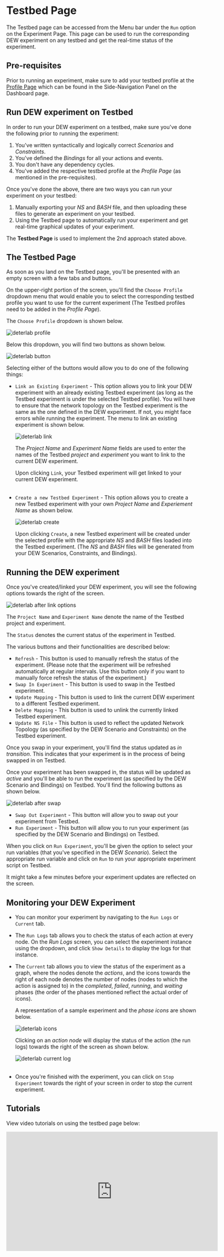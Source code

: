# Testbed Page
The Testbed page can be accessed from the Menu bar under the `Run` option on the Experiment Page. This page can be used to run the corresponding DEW experiment on any testbed and get the real-time status of the experiment.

## Pre-requisites
Prior to running an experiment, make sure to add your testbed profile at the [Profile Page](https://dew.isi.edu/profile/accounts) which can be found in the Side-Navigation Panel on the Dashboard page.

## Run DEW experiment on Testbed
In order to run your DEW experiment on a testbed, make sure you've done the following prior to running the experiment:

1. You've written syntactically and logically correct _Scenarios_ and _Constraints_.
2. You've defined the _Bindings_ for all your actions and events.
3. You don't have any dependency cycles.
4. You've added the respective testbed profile at the _Profile Page_ (as mentioned in the pre-requisites).

Once you've done the above, there are two ways you can run your experiment on your testbed:

1. Manually exporting your _NS_ and _BASH_ file, and then uploading these files to generate an experiment on your testbed.
2. Using the Testbed page to automatically run your experiment and get real-time graphical updates of your experiment.

The **Testbed Page** is used to implement the 2nd approach stated above. 

## The Testbed Page

As soon as you land on the Testbed page, you'll be presented with an empty screen with a few tabs and buttons.

On the upper-right portion of the screen, you'll find the `Choose Profile` dropdown menu that would enable you to select the corresponding testbed profile you want to use for the current experiment (The Testbed profiles need to be added in the _Profile Page_).

The `Choose Profile` dropdown is shown below.

![deterlab profile](./img/deterlab_choose_profile.png)

Below this dropdown, you will find two buttons as shown below.

![deterlab button](./img/deterlab_experiment_buttons.png)

Selecting either of the buttons would allow you to do one of the following things:

* `Link an Existing Experiment` - This option allows you to link your DEW experiment with an already existing Testbed experiment (as long as the Testbed experiment is under the selected Testbed profile). You will have to ensure that the network topology on the Testbed experiment is the same as the one defined in the DEW experiment. If not, you might face errors while running the experiment. The menu to link an existing experiment is shown below.

    ![deterlab link](./img/deterlab_link.png)

    The _Project Name_ and _Experiment Name_ fields are used to enter the names of the Testbed _project_ and _experiment_ you want to link to the current DEW experiment.

    Upon clicking `Link`, your Testbed experiment will get linked to your current DEW experiment.
    <br><br>

* `Create a new Testbed Experiment` - This option allows you to create a new Testbed experiment with your own _Project Name_ and _Experiement Name_ as shown below.

    ![deterlab create](./img/deterlab_create.png)

    Upon clicking `Create`, a new Testbed experiment will be created under the selected profile with the appropriate _NS_ and _BASH_ files loaded into the Testbed experiment. (The _NS_ and _BASH_ files will be generated from your DEW Scenarios, Constraints, and Bindings).

## Running the DEW experiment

Once you've created/linked your DEW experiment, you will see the following options towards the right of the screen.

![deterlab after link options](./img/deterlab_experiment_after_linking.png)

The `Project Name` and `Experiment Name` denote the name of the Testbed project and experiment.

The `Status` denotes the current status of the experiment in Testbed.

The various buttons and their functionalities are described below:

* `Refresh` - This button is used to manually refresh the status of the experiment. (Please note that the experiment will be refreshed automatically at regular intervals. Use this button only if you want to manually force refresh the status of the experiment.)
* `Swap In Experiment` - This button is used to swap in the Testbed experiment.
* `Update Mapping` - This button is used to link the current DEW experiment to a different Testbed experiment.
* `Delete Mapping` - This button is used to unlink the currently linked Testbed experiment.
* `Update NS File` - This button is used to reflect the updated Network Topology (as specified by the DEW Scenario and Constraints) on the Testbed experiment.

Once you swap in your experiment, you'll find the status updated as _in transition_. This indicates that your experiment is in the process of being swapped in on Testbed.

Once your experiment has been swapped in, the status will be updated as _active_ and you'll be able to run the experiment (as specified by the DEW Scenario and Bindings) on Testbed. You'll find the following buttons as shown below.

![deterlab after swap](./img/deterlab_after_swap.png)

* `Swap Out Experiment` - This button will allow you to swap out your experiment from Testbed.
* `Run Experiment` - This button will allow you to run your experiment (as specified by the DEW Scenario and Bindings) on Testbed.

When you click on `Run Experiment`, you'll be given the option to select your run variables (that you've specified in the DEW _Scenario_). Select the appropriate run variable and click on `Run` to run your appropriate experiment script on Testbed.

It might take a few minutes before your experiment updates are reflected on the screen.

## Monitoring your DEW Experiment

* You can monitor your experiment by navigating to the `Run Logs` or `Current` tab.

* The `Run Logs` tab allows you to check the status of each action at every node. On the _Run Logs_ screen, you can select the experiment instance using the dropdown, and click `Show Details` to display the logs for that instance.

* The `Current` tab allows you to view the status of the experiment as a graph, where the nodes denote the _actions_, and the icons towards the right of each node denotes the number of nodes (nodes to which the action is assigned to) in the _completed_, _failed_, _running_, and _waiting_ phases (the order of the phases mentioned reflect the actual order of icons).

    A representation of a sample experiment and the _phase icons_ are shown below.

    ![deterlab icons](./img/deterlab_icons.png)

    Clicking on an _action node_ will display the status of the action (the run logs) towards the right of the screen as shown below.

    ![deterlab current log](./img/deterlab_current_with_log.png)
    <br><br>

* Once you're finished with the experiment, you can click on `Stop Experiment` towards the right of your screen in order to stop the current experiment.

## Tutorials
View video tutorials on using the testbed page below: <br>
<iframe width="560" height="315" src="https://www.youtube.com/embed/AH4rYIfsRCQ" frameborder="0" allow="accelerometer; autoplay; clipboard-write; encrypted-media; gyroscope; picture-in-picture" allowfullscreen></iframe>
<br>